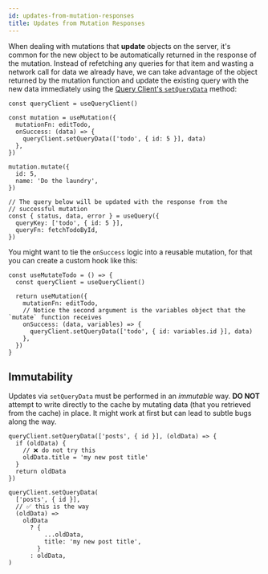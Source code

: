 ```yaml
---
id: updates-from-mutation-responses
title: Updates from Mutation Responses
---
```


When dealing with mutations that **update** objects on the server, it's common for the new object to be automatically returned in the response of the mutation. Instead of refetching any queries for that item and wasting a network call for data we already have, we can take advantage of the object returned by the mutation function and update the existing query with the new data immediately using the [Query Client's `setQueryData`](../../../reference/QueryClient#queryclientsetquerydata) method:

[//]: # 'Example'

```tsx
const queryClient = useQueryClient()

const mutation = useMutation({
  mutationFn: editTodo,
  onSuccess: (data) => {
    queryClient.setQueryData(['todo', { id: 5 }], data)
  },
})

mutation.mutate({
  id: 5,
  name: 'Do the laundry',
})

// The query below will be updated with the response from the
// successful mutation
const { status, data, error } = useQuery({
  queryKey: ['todo', { id: 5 }],
  queryFn: fetchTodoById,
})
```

[//]: # 'Example'

You might want to tie the `onSuccess` logic into a reusable mutation, for that you can
create a custom hook like this:

[//]: # 'Example2'

```tsx
const useMutateTodo = () => {
  const queryClient = useQueryClient()

  return useMutation({
    mutationFn: editTodo,
    // Notice the second argument is the variables object that the `mutate` function receives
    onSuccess: (data, variables) => {
      queryClient.setQueryData(['todo', { id: variables.id }], data)
    },
  })
}
```

[//]: # 'Example2'

## Immutability

Updates via `setQueryData` must be performed in an _immutable_ way. **DO NOT** attempt to write directly to the cache by mutating data (that you retrieved from the cache) in place. It might work at first but can lead to subtle bugs along the way.

[//]: # 'Example3'

```tsx
queryClient.setQueryData(['posts', { id }], (oldData) => {
  if (oldData) {
    // ❌ do not try this
    oldData.title = 'my new post title'
  }
  return oldData
})

queryClient.setQueryData(
  ['posts', { id }],
  // ✅ this is the way
  (oldData) =>
    oldData
      ? {
          ...oldData,
          title: 'my new post title',
        }
      : oldData,
)
```

[//]: # 'Example3'
